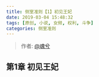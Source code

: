 ```yaml
---
title: 侧室准则【1】初见王妃
date: 2019-03-04 15:48:32
tags: [原创, 小说, 女频, 权利, 斗争]
categories: 侧室准则
---
```


> 作者: [@魂兮](http://weibo.com/paigu77)

## 第1章 初见王妃
